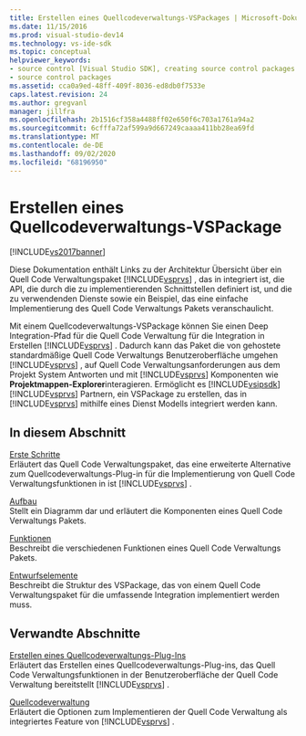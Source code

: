 ```yaml
---
title: Erstellen eines Quellcodeverwaltungs-VSPackages | Microsoft-Dokumentation
ms.date: 11/15/2016
ms.prod: visual-studio-dev14
ms.technology: vs-ide-sdk
ms.topic: conceptual
helpviewer_keywords:
- source control [Visual Studio SDK], creating source control packages
- source control packages
ms.assetid: cca0a9ed-48ff-409f-8036-ed8db0f7533e
caps.latest.revision: 24
ms.author: gregvanl
manager: jillfra
ms.openlocfilehash: 2b1516cf358a4488ff02e650f6c703a1761a94a2
ms.sourcegitcommit: 6cfffa72af599a9d667249caaaa411bb28ea69fd
ms.translationtype: MT
ms.contentlocale: de-DE
ms.lasthandoff: 09/02/2020
ms.locfileid: "68196950"
---
```

# <a name="creating-a-source-control-vspackage"></a>Erstellen eines Quellcodeverwaltungs-VSPackage
[!INCLUDE[vs2017banner](../../includes/vs2017banner.md)]

Diese Dokumentation enthält Links zu der Architektur Übersicht über ein Quell Code Verwaltungspaket [!INCLUDE[vsprvs](../../includes/vsprvs-md.md)] , das in integriert ist, die API, die durch die zu implementierenden Schnittstellen definiert ist, und die zu verwendenden Dienste sowie ein Beispiel, das eine einfache Implementierung des Quell Code Verwaltungs Pakets veranschaulicht.  
  
 Mit einem Quellcodeverwaltungs-VSPackage können Sie einen Deep Integration-Pfad für die Quell Code Verwaltung für die Integration in Erstellen [!INCLUDE[vsprvs](../../includes/vsprvs-md.md)] . Dadurch kann das Paket die von gehostete standardmäßige Quell Code Verwaltungs Benutzeroberfläche umgehen [!INCLUDE[vsprvs](../../includes/vsprvs-md.md)] , auf Quell Code Verwaltungsanforderungen aus dem Projekt System Antworten und mit [!INCLUDE[vsprvs](../../includes/vsprvs-md.md)] Komponenten wie **Projektmappen-Explorer**interagieren. Ermöglicht es [!INCLUDE[vsipsdk](../../includes/vsipsdk-md.md)] [!INCLUDE[vsprvs](../../includes/vsprvs-md.md)] Partnern, ein VSPackage zu erstellen, das in [!INCLUDE[vsprvs](../../includes/vsprvs-md.md)] mithilfe eines Dienst Modells integriert werden kann.  
  
## <a name="in-this-section"></a>In diesem Abschnitt  
 [Erste Schritte](../../extensibility/internals/getting-started-with-source-control-vspackages.md)  
 Erläutert das Quell Code Verwaltungspaket, das eine erweiterte Alternative zum Quellcodeverwaltungs-Plug-in für die Implementierung von Quell Code Verwaltungsfunktionen in ist [!INCLUDE[vsprvs](../../includes/vsprvs-md.md)] .  
  
 [Aufbau](../../extensibility/internals/source-control-vspackage-architecture.md)  
 Stellt ein Diagramm dar und erläutert die Komponenten eines Quell Code Verwaltungs Pakets.  
  
 [Funktionen](../../extensibility/internals/source-control-vspackage-features.md)  
 Beschreibt die verschiedenen Funktionen eines Quell Code Verwaltungs Pakets.  
  
 [Entwurfselemente](../../extensibility/internals/source-control-vspackage-design-elements.md)  
 Beschreibt die Struktur des VSPackage, das von einem Quell Code Verwaltungspaket für die umfassende Integration implementiert werden muss.  
  
## <a name="related-sections"></a>Verwandte Abschnitte  
 [Erstellen eines Quellcodeverwaltungs-Plug-Ins](../../extensibility/internals/creating-a-source-control-plug-in.md)  
 Erläutert das Erstellen eines Quellcodeverwaltungs-Plug-ins, das Quell Code Verwaltungsfunktionen in der Benutzeroberfläche der Quell Code Verwaltung bereitstellt [!INCLUDE[vsprvs](../../includes/vsprvs-md.md)] .  
  
 [Quellcodeverwaltung](../../extensibility/internals/source-control.md)  
 Erläutert die Optionen zum Implementieren der Quell Code Verwaltung als integriertes Feature von [!INCLUDE[vsprvs](../../includes/vsprvs-md.md)] .
